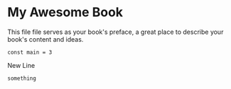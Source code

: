 # My Awesome Book

This file file serves as your book's preface, a great place to describe your book's content and ideas.

`const main = 3`

New Line

`something `


